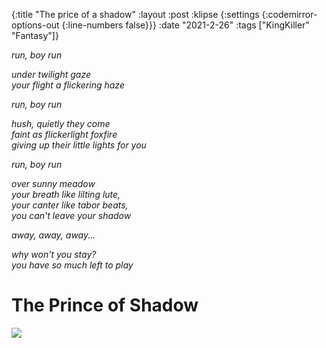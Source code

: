 {:title "The price of a shadow"
 :layout :post
 :klipse {:settings {:codemirror-options-out {:line-numbers false}}}
 :date "2021-2-26"
 :tags  ["KingKiller" "Fantasy"]}
 
 
_run, boy run_

_under twilight gaze_
<br>
_your flight a flickering haze_

_run, boy run_

_hush, quietly they come_
<br>
_faint as flickerlight foxfire_
<br>
_giving up their little lights for you_
<br>

_run, boy run_

_over sunny meadow_
<br>
_your breath like lilting lute,_
<br>
_your canter like tabor beats,_
<br>
_you can't leave your shadow_

_away, away, away..._

_why won't you stay?_
<br>
_you have so much left to play_

# The Prince of Shadow

<img src="/img/the-prince-of-shadow.png" >
